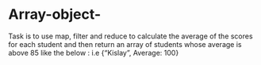 # Array-object-
Task is to use map, filter and reduce to calculate the average of the
scores for each student and then return an array of students whose average
is above 85 like the below : 
i.e {“Kislay”, Average: 100}
